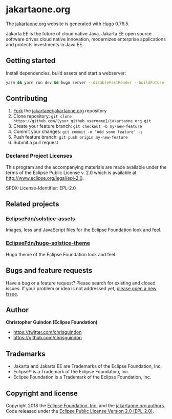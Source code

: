 # jakartaone.org

The [jakartaone.org](https://jakartaone.org) website is generated with [Hugo](https://gohugo.io/documentation/) 0.76.5.

Jakarta EE is the future of cloud native Java. Jakarta EE open source software drives cloud native innovation, modernizes enterprise applications and protects investments in Java EE.

## Getting started

Install dependencies, build assets and start a webserver:

```bash
yarn && yarn run dev && hugo server --disableFastRender --buildFuture
```

## Contributing

1. [Fork](https://help.github.com/articles/fork-a-repo/) the [jakartaee/jakartaone.org](https://github.com/jakartaee/jakartaone.org) repository
2. Clone repository: `git clone https://github.com/[your_github_username]/jakartaone.org.git`
3. Create your feature branch: `git checkout -b my-new-feature`
4. Commit your changes: `git commit -m 'Add some feature' -s`
5. Push feature branch: `git push origin my-new-feature`
6. Submit a pull request

### Declared Project Licenses

This program and the accompanying materials are made available under the terms
of the Eclipse Public License v. 2.0 which is available at
http://www.eclipse.org/legal/epl-2.0.

SPDX-License-Identifier: EPL-2.0

## Related projects

### [EclipseFdn/solstice-assets](https://github.com/EclipseFdn/solstice-assets)

Images, less and JavaScript files for the Eclipse Foundation look and feel.

### [EclipseFdn/hugo-solstice-theme](https://github.com/EclipseFdn/hugo-solstice-theme)

Hugo theme of the Eclipse Foundation look and feel.

## Bugs and feature requests

Have a bug or a feature request? Please search for existing and closed issues. If your problem or idea is not addressed yet, [please open a new issue](https://github.com/jakartaee/jakartaone.org/issues/new).

## Author

**Christopher Guindon (Eclipse Foundation)**

- <https://twitter.com/chrisguindon>
- <https://github.com/chrisguindon>

## Trademarks

* Jakarta and Jakarta EE are Trademarks of the Eclipse Foundation, Inc.
* Eclipse® is a Trademark of the Eclipse Foundation, Inc.
* Eclipse Foundation is a Trademark of the Eclipse Foundation, Inc.

## Copyright and license

Copyright 2018 the [Eclipse Foundation, Inc.](https://www.eclipse.org) and the [jakartaone.org authors](https://github.com/jakartaee/jakartaone.org/graphs/contributors). Code released under the [Eclipse Public License Version 2.0 (EPL-2.0)](https://github.com/jakartaee/jakartaone.org/blob/src/LICENSE).
